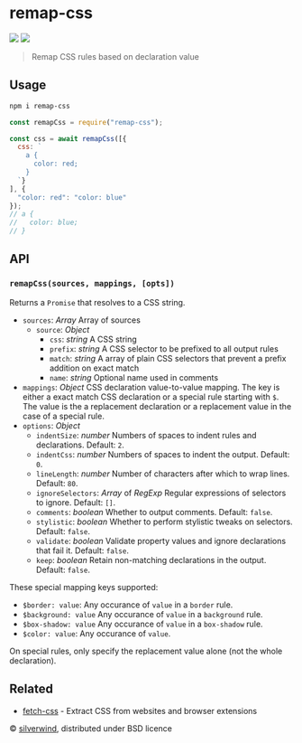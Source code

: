 # remap-css
[![](https://img.shields.io/npm/v/remap-css.svg?style=flat)](https://www.npmjs.org/package/remap-css) [![](https://img.shields.io/npm/dm/remap-css.svg)](https://www.npmjs.org/package/remap-css)
> Remap CSS rules based on declaration value

## Usage

```bash
npm i remap-css
```

```js
const remapCss = require("remap-css");

const css = await remapCss([{
  css: `
    a {
      color: red;
    }
  `}
], {
  "color: red": "color: blue"
});
// a {
//   color: blue;
// }
```

## API
### `remapCss(sources, mappings, [opts])`

Returns a `Promise` that resolves to a CSS string.

- `sources`: *Array* Array of sources
  - `source`: *Object*
    - `css`: *string* A CSS string
    - `prefix`: *string* A CSS selector to be prefixed to all output rules
    - `match`: *string* A array of plain CSS selectors that prevent a prefix addition on exact match
    - `name`: *string* Optional name used in comments
- `mappings`: *Object* CSS declaration value-to-value mapping. The key is either a exact match CSS declaration or a special rule starting with `$`. The value is the a replacement declaration or a replacement value in the case of a special rule.
- `options`: *Object*
  - `indentSize`: *number* Numbers of spaces to indent rules and declarations. Default: `2`.
  - `indentCss`: *number* Numbers of spaces to indent the output. Default: `0`.
  - `lineLength`: *number* Number of characters after which to wrap lines. Default: `80`.
  - `ignoreSelectors`: *Array* of *RegExp* Regular expressions of selectors to ignore. Default: `[]`.
  - `comments`: *boolean* Whether to output comments. Default: `false`.
  - `stylistic`: *boolean* Whether to perform stylistic tweaks on selectors. Default: `false`.
  - `validate`: *boolean* Validate property values and ignore declarations that fail it. Default: `false`.
  - `keep`: *boolean* Retain non-matching declarations in the output. Default: `false`.

These special mapping keys supported:

- `$border: value`: Any occurance of `value` in a `border` rule.
- `$background: value` Any occurance of `value` in a `background` rule.
- `$box-shadow: value` Any occurance of `value` in a `box-shadow` rule.
- `$color: value`: Any occurance of `value`.

On special rules, only specify the replacement value alone (not the whole declaration).

## Related

- [fetch-css](https://github.com/silverwind/fetch-css) - Extract CSS from websites and browser extensions

© [silverwind](https://github.com/silverwind), distributed under BSD licence
